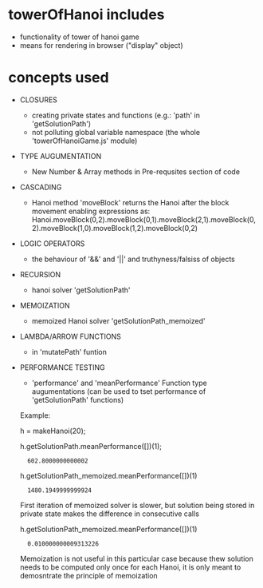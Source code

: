 # towerOfHanoi includes
- functionality of tower of hanoi game
- means for rendering in browser ("display" object)

# concepts used
- CLOSURES 
	- creating private states and functions (e.g.: 'path' in 'getSolutionPath')
	- not polluting global variable namespace (the whole 'towerOfHanoiGame.js' module)
- TYPE AUGUMENTATION 
	- New Number & Array methods in Pre-requsites section of code
- CASCADING 
	- Hanoi method 'moveBlock' returns the Hanoi after the block movement enabling expressions as: Hanoi.moveBlock(0,2).moveBlock(0,1).moveBlock(2,1).moveBlock(0,2).moveBlock(1,0).moveBlock(1,2).moveBlock(0,2)
- LOGIC OPERATORS 
	- the behaviour of '&&' and '||' and truthyness/falsiss of objects
- RECURSION 
	- hanoi solver 'getSolutionPath'
- MEMOIZATION 
	- memoized Hanoi solver 'getSolutionPath_memoized'
- LAMBDA/ARROW FUNCTIONS 
	- in 'mutatePath' funtion
- PERFORMANCE TESTING 
	- 'performance' and 'meanPerformance' Function type augumentations (can be used to tset performance of 'getSolutionPath' functions)
	
	Example:
	
	h = makeHanoi(20);
	
	h.getSolutionPath.meanPerformance([])(1);
	
		602.8000000000002
	
	h.getSolutionPath_memoized.meanPerformance([])(1)
		
		1480.1949999999924
	
	First iteration of memoized solver is slower, but solution being stored in private state makes the difference in consecutive calls
	
	h.getSolutionPath_memoized.meanPerformance([])(1)
	
		0.010000000009313226

	
	Memoization is not useful in this particular case because thew solution needs to be computed only once for each Hanoi,
	 		it is only meant to demosntrate the principle of memoization
